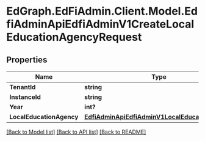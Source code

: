 # EdGraph.EdFiAdmin.Client.Model.EdfiAdminApiEdfiAdminV1CreateLocalEducationAgencyRequest

## Properties

Name | Type | Description | Notes
------------ | ------------- | ------------- | -------------
**TenantId** | **string** |  | [optional] 
**InstanceId** | **string** |  | [optional] 
**Year** | **int?** |  | [optional] 
**LocalEducationAgency** | [**EdfiAdminApiEdfiAdminV1LocalEducationAgency**](EdfiAdminApiEdfiAdminV1LocalEducationAgency.md) |  | [optional] 

[[Back to Model list]](../README.md#documentation-for-models) [[Back to API list]](../README.md#documentation-for-api-endpoints) [[Back to README]](../README.md)

